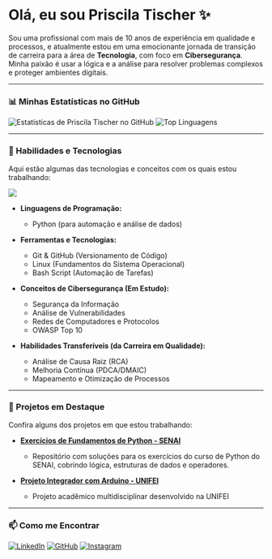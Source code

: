 # Olá, eu sou Priscila Tischer ✨

Sou uma profissional com mais de 10 anos de experiência em qualidade e processos, e atualmente estou em uma emocionante jornada de transição de carreira para a área de **Tecnologia**, com foco em **Cibersegurança**. Minha paixão é usar a lógica e a análise para resolver problemas complexos e proteger ambientes digitais.

---

### 📊 Minhas Estatísticas no GitHub

![Estatísticas de Priscila Tischer no GitHub](https://github-readme-stats.vercel.app/api?username=PriscilaTischer&show_icons=true&theme=dracula&include_all_commits=true&count_private=true)
![Top Linguagens](https://github-readme-stats.vercel.app/api/top-langs/?username=PriscilaTischer&layout=compact&langs_count=7&theme=dracula)

---

### 🚀 Habilidades e Tecnologias

Aqui estão algumas das tecnologias e conceitos com os quais estou trabalhando:

<p align="left">
  <a href="https://skillicons.dev">
    <img src="https://skillicons.dev/icons?i=py,git,github,md,linux,bash" />
  </a>
</p>

-   **Linguagens de Programação:**
    -   Python (para automação e análise de dados)

-   **Ferramentas e Tecnologias:**
    -   Git & GitHub (Versionamento de Código)
    -   Linux (Fundamentos do Sistema Operacional)
    -   Bash Script (Automação de Tarefas)

-   **Conceitos de Cibersegurança (Em Estudo):**
    -   Segurança da Informação
    -   Análise de Vulnerabilidades
    -   Redes de Computadores e Protocolos
    -   OWASP Top 10

-   **Habilidades Transferíveis (da Carreira em Qualidade):**
    -   Análise de Causa Raiz (RCA)
    -   Melhoria Contínua (PDCA/DMAIC)
    -   Mapeamento e Otimização de Processos

---

### 📂 Projetos em Destaque



Confira alguns dos projetos em que estou trabalhando:

-   **[Exercícios de Fundamentos de Python - SENAI](https://github.com/PriscilaTischer/exercicios-python-senai)**
    -   Repositório com soluções para os exercícios do curso de Python do SENAI, cobrindo lógica, estruturas de dados e operadores.

-   **[Projeto Integrador com Arduino - UNIFEI](https://github.com/PriscilaTischer/unifei-projeto-integrador-arduino)**
    -   Projeto acadêmico multidisciplinar desenvolvido na UNIFEI


---


### 📫 Como me Encontrar

[![LinkedIn](https://img.shields.io/badge/LinkedIn-0077B5?style=for-the-badge&logo=linkedin&logoColor=white)](https://www.linkedin.com/in/priscila-tischer/)
[![GitHub](https://img.shields.io/badge/GitHub-181717?style=for-the-badge&logo=github&logoColor=white)](https://github.com/PriscilaTischer)
[![Instagram](https://img.shields.io/badge/Instagram-%23E4405F?style=for-the-badge&logo=instagram&logoColor=white)](https://www.instagram.com/priscila.tischer.dev/)
